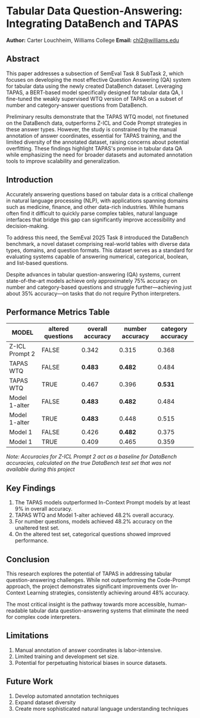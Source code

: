 # Tabular Data Question-Answering: Integrating DataBench and TAPAS

**Author:** Carter Louchheim, Williams College
**Email:** chl2@williams.edu

## Abstract

This paper addresses a subsection of SemEval Task 8 SubTask 2, which focuses on developing the most effective Question Answering (QA) system for tabular data using the newly created DataBench dataset. Leveraging TAPAS, a BERT-based model specifically designed for tabular data QA, I fine-tuned the weakly supervised WTQ version of TAPAS on a subset of number and category-answer questions from DataBench. 

Preliminary results demonstrate that the TAPAS WTQ model, not finetuned on the DataBench data, outperforms Z-ICL and Code Prompt strategies in these answer types. However, the study is constrained by the manual annotation of answer coordinates, essential for TAPAS training, and the limited diversity of the annotated dataset, raising concerns about potential overfitting. These findings highlight TAPAS's promise in tabular data QA while emphasizing the need for broader datasets and automated annotation tools to improve scalability and generalization.

## Introduction

Accurately answering questions based on tabular data is a critical challenge in natural language processing (NLP), with applications spanning domains such as medicine, finance, and other data-rich industries. While humans often find it difficult to quickly parse complex tables, natural language interfaces that bridge this gap can significantly improve accessibility and decision-making. 

To address this need, the SemEval 2025 Task 8 introduced the DataBench benchmark, a novel dataset comprising real-world tables with diverse data types, domains, and question formats. This dataset serves as a standard for evaluating systems capable of answering numerical, categorical, boolean, and list-based questions.

Despite advances in tabular question-answering (QA) systems, current state-of-the-art models achieve only approximately 75% accuracy on number and category-based questions and struggle further—achieving just about 35% accuracy—on tasks that do not require Python interpreters.

## Performance Metrics Table

| MODEL | altered questions | overall accuracy | number accuracy | category accuracy |
|-------|-------------------|-----------------|----------------|------------------|
| Z-ICL Prompt 2 | FALSE | 0.342 | 0.315 | 0.368 |
| TAPAS WTQ | FALSE | **0.483** | **0.482** | 0.484 |
| TAPAS WTQ | TRUE | 0.467 | 0.396 | **0.531** |
| Model 1-alter | FALSE | **0.483** | **0.482** | 0.484 |
| Model 1-alter | TRUE | **0.483** | 0.448 | 0.515 |
| Model 1 | FALSE | 0.426 | **0.482** | 0.375 |
| Model 1 | TRUE | 0.409 | 0.465 | 0.359 |

*Note: Accuracies for Z-ICL Prompt 2 act as a baseline for DataBench accuracies, calculated on the true DataBench test set that was not available during this project*

## Key Findings

1. The TAPAS models outperformed In-Context Prompt models by at least 9% in overall accuracy.
2. TAPAS WTQ and Model 1-alter achieved 48.2% overall accuracy.
3. For number questions, models achieved 48.2% accuracy on the unaltered test set.
4. On the altered test set, categorical questions showed improved performance.

## Conclusion

This research explores the potential of TAPAS in addressing tabular question-answering challenges. While not outperforming the Code-Prompt approach, the project demonstrates significant improvements over In-Context Learning strategies, consistently achieving around 48% accuracy.

The most critical insight is the pathway towards more accessible, human-readable tabular data question-answering systems that eliminate the need for complex code interpreters.

## Limitations

1. Manual annotation of answer coordinates is labor-intensive.
2. Limited training and development set size.
3. Potential for perpetuating historical biases in source datasets.

## Future Work

1. Develop automated annotation techniques
2. Expand dataset diversity
3. Create more sophisticated natural language understanding techniques
